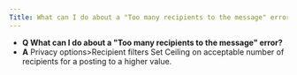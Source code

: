 ```yaml
---
Title: What can I do about a "Too many recipients to the message" error?
---
```


- **Q What can I do about a "Too many recipients to the message" error?**
- **A** Privacy options>Recipient filters
Set Ceiling on acceptable number of recipients for a posting to a higher value.
